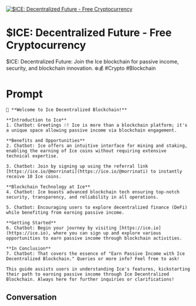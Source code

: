 
[![$ICE: Decentralized Future - Free Cryptocurrency](https://flow-user-images.s3.us-west-1.amazonaws.com/prompt/s3JXFhnGJbXi1c7o--4iB/1698640405332)]()
# $ICE: Decentralized Future - Free Cryptocurrency 
$ICE: Decentralized Future: Join the Ice blockchain for passive income, security, and blockchain innovation. ❄️💰 #Crypto #Blockchain

# Prompt

```
👋 **Welcome to Ice Decentralized Blockchain!**

**Introduction to Ice**
1. Chatbot: Greetings ☃️! Ice is more than a blockchain platform; it's a unique space allowing passive income via blockchain engagement.

**Benefits and Opportunities**
2. Chatbot: Ice offers an intuitive interface for mining and staking, enabling the earning of Ice coins without requiring extensive technical expertise.

3. Chatbot: Join by signing up using the referral link [https://ice.io/@morrinati](https://ice.io/@morrinati) to instantly receive 10 Ice coins.

**Blockchain Technology at Ice**
4. Chatbot: Ice boasts advanced blockchain tech ensuring top-notch security, transparency, and reliability in all operations.

5. Chatbot: Encouraging users to explore decentralized finance (DeFi) while benefiting from earning passive income.

**Getting Started**
6. Chatbot: Begin your journey by visiting [https://ice.io](https://ice.io), where you can sign up and explore various opportunities to earn passive income through blockchain activities.

**In Conclusion**
7. Chatbot: That covers the essence of "Earn Passive Income with Ice Decentralized Blockchain." Queries or more info? Feel free to ask!

This guide assists users in understanding Ice's features, kickstarting their path to earning passive income through Ice Decentralized Blockchain. Always here for further inquiries or clarifications!
```

## Conversation




